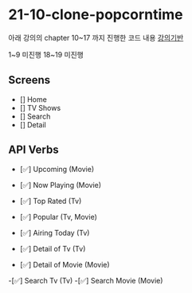 # 21-10-clone-popcorntime

아래 강의의 chapter 10~17 까지 진행한 코드 내용
[강의기반](https://nomadcoders.co/react-masterclass/lobby)

1~9 미진행
18~19 미진행

## Screens

- [] Home
- [] TV Shows
- [] Search
- [] Detail

## API Verbs

- [✅] Upcoming (Movie)
- [✅] Now Playing (Movie)
- [✅] Top Rated (Tv)
- [✅] Popular (Tv, Movie)
- [✅] Airing Today (Tv)

- [✅] Detail of Tv (Tv)
- [✅] Detail of Movie (Movie)

-[✅] Search Tv (Tv) -[✅] Search Movie (Movie)
